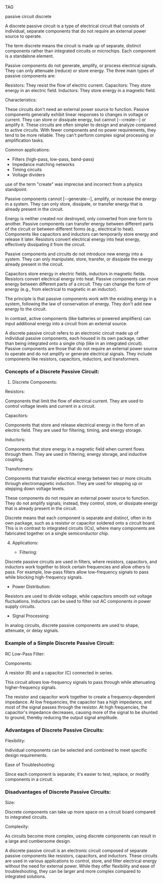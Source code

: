 TAG

passive circuit
discrete

A discrete passive circuit is a type of electrical circuit that consists of individual, separate components that do not require an external power source to operate.

The term discrete means the circuit is made up of separate, distinct components rather than integrated circuits or microchips. Each component is a standalone element.

Passive components do not generate, amplify, or process electrical signals. They can only attenuate (reduce) or store energy. The three main types of passive components are:

   Resistors: They resist the flow of electric current.
   Capacitors: They store energy in an electric field.
   Inductors: They store energy in a magnetic field.

Characteristics:

These circuits don't need an external power source to function.
Passive components generally exhibit linear responses to changes in voltage or current.
They can store or dissipate energy, but cannot [--create--] or amplify it.
These circuits are often simpler to design and analyze compared to active circuits.
With fewer components and no power requirements, they tend to be more reliable.
They can't perform complex signal processing or amplification tasks.

Common applications:

- Filters (high-pass, low-pass, band-pass)
- Impedance matching networks
- Timing circuits
- Voltage dividers

use of the term "create" was imprecise and incorrect from a physics standpoint.

Passive components cannot [--generate--], amplify, or increase the energy in a system. They can only store, dissipate, or transfer energy that is already present in the circuit.

Energy is neither created nor destroyed, only converted from one form to another.
Passive components can transfer energy between different parts of the circuit or between different forms (e.g., electrical to heat).
Components like capacitors and inductors can temporarily store energy and release it later.
Resistors convert electrical energy into heat energy, effectively dissipating it from the circuit.

Passive components and circuits do not introduce new energy into a system. They can only manipulate, store, transfer, or dissipate the energy already present in the circuit.

Capacitors store energy in electric fields, inductors in magnetic fields.
Resistors convert electrical energy into heat.
Passive components can move energy between different parts of a circuit.
They can change the form of energy (e.g., from electrical to magnetic in an inductor).

The principle is that passive components work with the existing energy in a system, following the law of conservation of energy. They don't add new energy to the circuit.

In contrast, active components (like batteries or powered amplifiers) can input additional energy into a circuit from an external source.

A discrete passive circuit refers to an electronic circuit made up of individual passive components, each housed in its own package, rather than being integrated onto a single chip (like in an integrated circuit). Passive components are those that do not require an external power source to operate and do not amplify or generate electrical signals. They include components like resistors, capacitors, inductors, and transformers.

### Concepts of a Discrete Passive Circuit:

1. Discrete Components:

Resistors:

   Components that limit the flow of electrical current. They are used to control voltage levels and current in a circuit.

Capacitors:

   Components that store and release electrical energy in the form of an electric field. They are used for filtering, timing, and energy storage.

Inductors:

   Components that store energy in a magnetic field when current flows through them. They are used in filtering, energy storage, and inductive coupling.

Transformers:

   Components that transfer electrical energy between two or more circuits through electromagnetic induction. They are used for stepping up or stepping down voltage levels.

These components do not require an external power source to function.
They do not amplify signals; instead, they control, store, or dissipate energy that is already present in the circuit.

Discrete means that each component is separate and distinct, often in its own package, such as a resistor or capacitor soldered onto a circuit board.
This is in contrast to integrated circuits (ICs), where many components are fabricated together on a single semiconductor chip.

4. Applications:

   - Filtering:

Discrete passive circuits are used in filters, where resistors, capacitors, and inductors work together to block certain frequencies and allow others to pass. For example, low-pass filters allow low-frequency signals to pass while blocking high-frequency signals.

   - Power Distribution:

Resistors are used to divide voltage, while capacitors smooth out voltage fluctuations. Inductors can be used to filter out AC components in power supply circuits.

   - Signal Processing:

In analog circuits, discrete passive components are used to shape, attenuate, or delay signals.

### Example of a Simple Discrete Passive Circuit:

RC Low-Pass Filter:

Components:

A resistor (R) and a capacitor (C) connected in series.

This circuit allows low-frequency signals to pass through while attenuating higher-frequency signals.

The resistor and capacitor work together to create a frequency-dependent impedance. At low frequencies, the capacitor has a high impedance, and most of the signal passes through the resistor. At high frequencies, the capacitor's impedance decreases, causing more of the signal to be shunted to ground, thereby reducing the output signal amplitude.

### Advantages of Discrete Passive Circuits:

Flexibility:

Individual components can be selected and combined to meet specific design requirements.

Ease of Troubleshooting:

Since each component is separate, it's easier to test, replace, or modify components in a circuit.

### Disadvantages of Discrete Passive Circuits:

Size:

Discrete components can take up more space on a circuit board compared to integrated circuits.

Complexity:

As circuits become more complex, using discrete components can result in a large and cumbersome design.

A discrete passive circuit is an electronic circuit composed of separate passive components like resistors, capacitors, and inductors. These circuits are used in various applications to control, store, and filter electrical energy without the need for external power. While they offer flexibility and ease of troubleshooting, they can be larger and more complex compared to integrated solutions.

